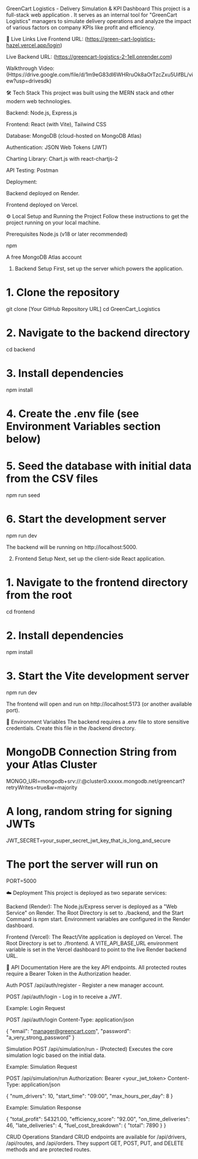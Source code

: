 GreenCart Logistics - Delivery Simulation & KPI Dashboard
This project is a full-stack web application . It serves as an internal tool for "GreenCart Logistics" managers to simulate delivery operations and analyze the impact of various factors on company KPIs like profit and efficiency.

🚀 Live Links
Live Frontend URL: (https://green-cart-logistics-hazel.vercel.app/login)

Live Backend URL: (https://greencart-logistics-2-1ell.onrender.com)

Walkthrough Video: (Https://drive.google.com/file/d/1m9eG83dI6WHRruOk8aOrTzcZxu5UifBL/view?usp=drivesdk)

🛠️ Tech Stack
This project was built using the MERN stack and other modern web technologies.

Backend: Node.js, Express.js

Frontend: React (with Vite), Tailwind CSS

Database: MongoDB (cloud-hosted on MongoDB Atlas)

Authentication: JSON Web Tokens (JWT)

Charting Library: Chart.js with react-chartjs-2

API Testing: Postman

Deployment:

Backend deployed on Render.

Frontend deployed on Vercel.

⚙️ Local Setup and Running the Project
Follow these instructions to get the project running on your local machine.

Prerequisites
Node.js (v18 or later recommended)

npm

A free MongoDB Atlas account

1. Backend Setup
First, set up the server which powers the application.

# 1. Clone the repository
git clone [Your GitHub Repository URL]
cd GreenCart_Logistics

# 2. Navigate to the backend directory
cd backend

# 3. Install dependencies
npm install

# 4. Create the .env file (see Environment Variables section below)

# 5. Seed the database with initial data from the CSV files
npm run seed

# 6. Start the development server
npm run dev

The backend will be running on http://localhost:5000.

2. Frontend Setup
Next, set up the client-side React application.

# 1. Navigate to the frontend directory from the root
cd frontend

# 2. Install dependencies
npm install

# 3. Start the Vite development server
npm run dev

The frontend will open and run on http://localhost:5173 (or another available port).

🔑 Environment Variables
The backend requires a .env file to store sensitive credentials. Create this file in the /backend directory.

# MongoDB Connection String from your Atlas Cluster
MONGO_URI=mongodb+srv://<user>:<password>@cluster0.xxxxx.mongodb.net/greencart?retryWrites=true&w=majority

# A long, random string for signing JWTs
JWT_SECRET=your_super_secret_jwt_key_that_is_long_and_secure

# The port the server will run on
PORT=5000

☁️ Deployment
This project is deployed as two separate services:

Backend (Render): The Node.js/Express server is deployed as a "Web Service" on Render. The Root Directory is set to ./backend, and the Start Command is npm start. Environment variables are configured in the Render dashboard.

Frontend (Vercel): The React/Vite application is deployed on Vercel. The Root Directory is set to ./frontend. A VITE_API_BASE_URL environment variable is set in the Vercel dashboard to point to the live Render backend URL.

📄 API Documentation
Here are the key API endpoints. All protected routes require a Bearer Token in the Authorization header.

Auth
POST /api/auth/register - Register a new manager account.

POST /api/auth/login - Log in to receive a JWT.

Example: Login Request

POST /api/auth/login
Content-Type: application/json

{
    "email": "manager@greencart.com",
    "password": "a_very_strong_password"
}

Simulation
POST /api/simulation/run - (Protected) Executes the core simulation logic based on the initial data.

Example: Simulation Request

POST /api/simulation/run
Authorization: Bearer <your_jwt_token>
Content-Type: application/json

{
    "num_drivers": 10,
    "start_time": "09:00",
    "max_hours_per_day": 8
}

Example: Simulation Response

{
    "total_profit": 54321.00,
    "efficiency_score": "92.00",
    "on_time_deliveries": 46,
    "late_deliveries": 4,
    "fuel_cost_breakdown": {
        "total": 7890
    }
}

CRUD Operations
Standard CRUD endpoints are available for /api/drivers, /api/routes, and /api/orders. They support GET, POST, PUT, and DELETE methods and are protected routes.